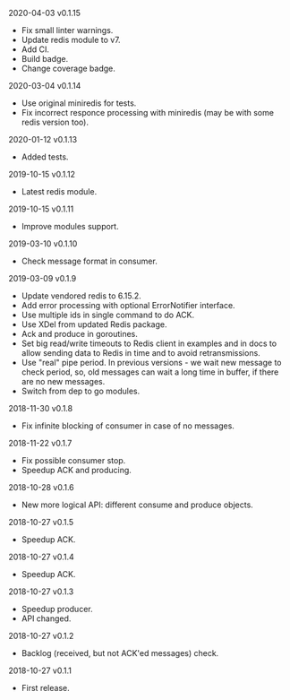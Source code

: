 2020-04-03 v0.1.15
  - Fix small linter warnings.
  - Update redis module to v7.
  - Add CI.
  - Build badge.
  - Change coverage badge.

2020-03-04 v0.1.14
  - Use original miniredis for tests.
  - Fix incorrect responce processing with miniredis (may be with some redis version too).

2020-01-12 v0.1.13
  - Added tests.

2019-10-15 v0.1.12
  - Latest redis module.

2019-10-15 v0.1.11
  - Improve modules support.

2019-03-10 v0.1.10
  - Check message format in consumer.

2019-03-09 v0.1.9
  - Update vendored redis to 6.15.2.
  - Add error processing with optional ErrorNotifier interface.
  - Use multiple ids in single command to do ACK.
  - Use XDel from updated Redis package.
  - Ack and produce in goroutines.
  - Set big read/write timeouts to Redis client in examples and in docs to
    allow sending data to Redis in time and to avoid retransmissions.
  - Use "real" pipe period. In previous versions - we wait new message to check
    period, so, old messages can wait a long time in buffer, if there are no
    new messages.
  - Switch from dep to go modules.

2018-11-30 v0.1.8
  - Fix infinite blocking of consumer in case of no messages.

2018-11-22 v0.1.7
  - Fix possible consumer stop.
  - Speedup ACK and producing.

2018-10-28 v0.1.6
  - New more logical API: different consume and produce objects.

2018-10-27 v0.1.5
  - Speedup ACK.

2018-10-27 v0.1.4
  - Speedup ACK.

2018-10-27 v0.1.3
  - Speedup producer.
  - API changed.

2018-10-27 v0.1.2
  - Backlog (received, but not ACK'ed messages) check.

2018-10-27 v0.1.1
  - First release.
